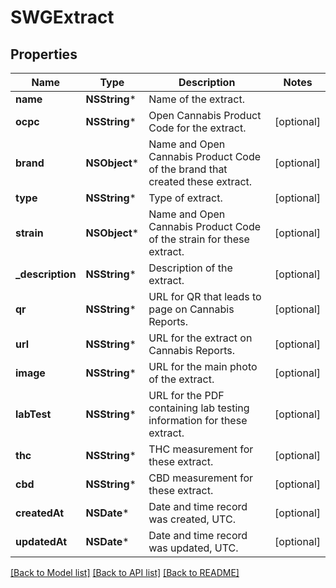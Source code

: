 # SWGExtract

## Properties
Name | Type | Description | Notes
------------ | ------------- | ------------- | -------------
**name** | **NSString*** | Name of the extract. | 
**ocpc** | **NSString*** | Open Cannabis Product Code for the extract. | [optional] 
**brand** | **NSObject*** | Name and Open Cannabis Product Code of the brand that created these extract. | [optional] 
**type** | **NSString*** | Type of extract. | [optional] 
**strain** | **NSObject*** | Name and Open Cannabis Product Code of the strain for these extract. | [optional] 
**_description** | **NSString*** | Description of the extract. | [optional] 
**qr** | **NSString*** | URL for QR that leads to page on Cannabis Reports. | [optional] 
**url** | **NSString*** | URL for the extract on Cannabis Reports. | [optional] 
**image** | **NSString*** | URL for the main photo of the extract. | [optional] 
**labTest** | **NSString*** | URL for the PDF containing lab testing information for these extract. | [optional] 
**thc** | **NSString*** | THC measurement for these extract. | [optional] 
**cbd** | **NSString*** | CBD measurement for these extract. | [optional] 
**createdAt** | **NSDate*** | Date and time record was created, UTC. | [optional] 
**updatedAt** | **NSDate*** | Date and time record was updated, UTC. | [optional] 

[[Back to Model list]](../README.md#documentation-for-models) [[Back to API list]](../README.md#documentation-for-api-endpoints) [[Back to README]](../README.md)


